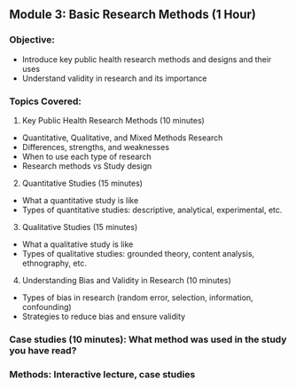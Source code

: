 ## Module 3: Basic Research Methods (1 Hour)
### Objective:
- Introduce key public health research methods and designs and their uses
- Understand validity in research and its importance

### Topics Covered:
1. Key Public Health Research Methods (10 minutes)
  - Quantitative, Qualitative, and Mixed Methods Research 
  - Differences, strengths, and weaknesses
  - When to use each type of research
  - Research methods vs Study design
2. Quantitative Studies (15 minutes)
  - What a quantitative study is like
  - Types of quantitative studies: descriptive, analytical, experimental, etc.
3. Qualitative Studies (15 minutes)
  - What a qualitative study is like
  - Types of qualitative studies: grounded theory, content analysis, ethnography, etc.
4. Understanding Bias and Validity in Research (10 minutes)
  - Types of bias in research (random error, selection, information, confounding)
  - Strategies to reduce bias and ensure validity
### Case studies (10 minutes): What method was used in the study you have read?

### Methods: Interactive lecture, case studies